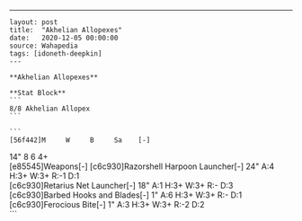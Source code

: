 ---
    layout: post
    title:  "Akhelian Allopexes"
    date:   2020-12-05 00:00:00
    source: Wahapedia
    tags: [idoneth-deepkin]
    ---
    
    **Akhelian Allopexes**
    
    **Stat Block**
    ```
    8/8 Akhelian Allopex
    ```
    
    ```
    [56f442]M     W     B     Sa    [-]
14"   8     6     4+    
[e85545]Weapons[-]
[c6c930]Razorshell Harpoon Launcher[-]
24"    A:4    H:3+   W:3+   R:-1   D:1   
[c6c930]Retarius Net Launcher[-]
18"    A:1    H:3+   W:3+   R:-    D:3   
[c6c930]Barbed Hooks and Blades[-]
1"     A:6    H:3+   W:3+   R:-    D:1   
[c6c930]Ferocious Bite[-]
1"     A:3    H:3+   W:3+   R:-2   D:2   
    ```
    
    
    